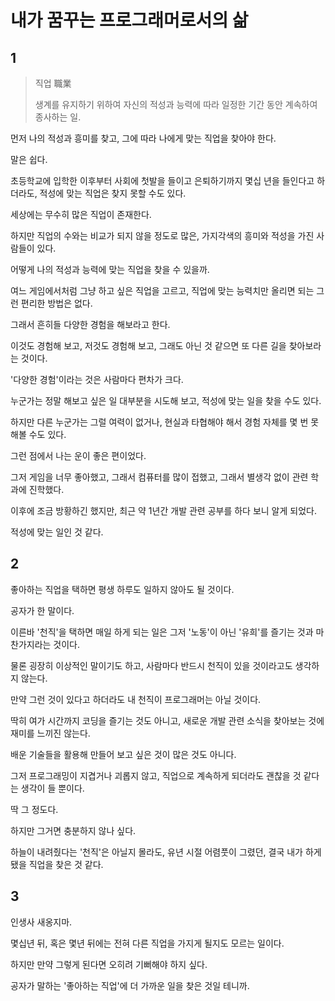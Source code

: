 # 내가 꿈꾸는 프로그래머로서의 삶

## 1

> 직업 職業
>
> 생계를 유지하기 위하여 자신의 적성과 능력에 따라 일정한 기간 동안 계속하여 종사하는 일.

먼저 나의 적성과 흥미를 찾고, 그에 따라 나에게 맞는 직업을 찾아야 한다.

말은 쉽다.

초등학교에 입학한 이후부터 사회에 첫발을 들이고 은퇴하기까지 몇십 년을 들인다고 하더라도, 적성에 맞는 직업은 찾지 못할 수도 있다.

세상에는 무수히 많은 직업이 존재한다.

하지만 직업의 수와는 비교가 되지 않을 정도로 많은, 가지각색의 흥미와 적성을 가진 사람들이 있다.

어떻게 나의 적성과 능력에 맞는 직업을 찾을 수 있을까.

여느 게임에서처럼 그냥 하고 싶은 직업을 고르고, 직업에 맞는 능력치만 올리면 되는 그런 편리한 방법은 없다.

그래서 흔히들 다양한 경험을 해보라고 한다.

이것도 경험해 보고, 저것도 경험해 보고, 그래도 아닌 것 같으면 또 다른 길을 찾아보라는 것이다.

'다양한 경험'이라는 것은 사람마다 편차가 크다.

누군가는 정말 해보고 싶은 일 대부분을 시도해 보고, 적성에 맞는 일을 찾을 수도 있다.

하지만 다른 누군가는 그럴 여력이 없거나, 현실과 타협해야 해서 경험 자체를 몇 번 못 해볼 수도 있다.

그런 점에서 나는 운이 좋은 편이었다.

그저 게임을 너무 좋아했고, 그래서 컴퓨터를 많이 접했고, 그래서 별생각 없이 관련 학과에 진학했다.

이후에 조금 방황하긴 했지만, 최근 약 1년간 개발 관련 공부를 하다 보니 알게 되었다.

적성에 맞는 일인 것 같다.

## 2

좋아하는 직업을 택하면 평생 하루도 일하지 않아도 될 것이다.

공자가 한 말이다.

이른바 '천직'을 택하면 매일 하게 되는 일은 그저 '노동'이 아닌 '유희'를 즐기는 것과 마찬가지라는 것이다.

물론 굉장히 이상적인 말이기도 하고, 사람마다 반드시 천직이 있을 것이라고도 생각하지 않는다.

만약 그런 것이 있다고 하더라도 내 천직이 프로그래머는 아닐 것이다.

딱히 여가 시간까지 코딩을 즐기는 것도 아니고, 새로운 개발 관련 소식을 찾아보는 것에 재미를 느끼진 않는다.

배운 기술들을 활용해 만들어 보고 싶은 것이 많은 것도 아니다.

그저 프로그래밍이 지겹거나 괴롭지 않고, 직업으로 계속하게 되더라도 괜찮을 것 같다는 생각이 들 뿐이다.

딱 그 정도다.

하지만 그거면 충분하지 않나 싶다.

하늘이 내려줬다는 '천직'은 아닐지 몰라도, 유년 시절 어렴풋이 그렸던, 결국 내가 하게 됐을 직업을 찾은 것 같다.

## 3

인생사 새옹지마.

몇십년 뒤, 혹은 몇년 뒤에는 전혀 다른 직업을 가지게 될지도 모르는 일이다.

하지만 만약 그렇게 된다면 오히려 기뻐해야 하지 싶다.

공자가 말하는 '좋아하는 직업'에 더 가까운 일을 찾은 것일 테니까.

